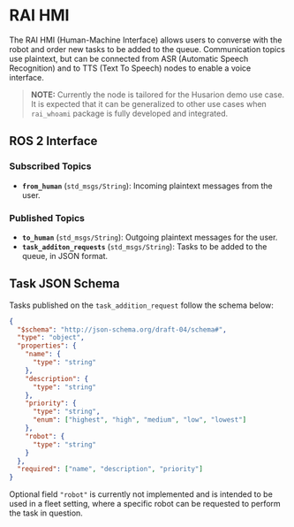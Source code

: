 # RAI HMI

The RAI HMI (Human-Machine Interface) allows users to converse with the robot and order new tasks to be added to the queue. Communication topics use plaintext, but can be connected from ASR (Automatic Speech Recognition) and to TTS (Text To Speech) nodes to enable a voice interface.

> **NOTE:** Currently the node is tailored for the Husarion demo use case. It is expected that it can be generalized to other use cases when `rai_whoami` package is fully developed and integrated.

## ROS 2 Interface

### Subscribed Topics

- **`from_human`** (`std_msgs/String`): Incoming plaintext messages from the user.

### Published Topics

- **`to_human`** (`std_msgs/String`): Outgoing plaintext messages for the user.
- **`task_additon_requests`** (`std_msgs/String`): Tasks to be added to the queue, in JSON format.

## Task JSON Schema

Tasks published on the `task_addition_request` follow the schema below:

```json
{
  "$schema": "http://json-schema.org/draft-04/schema#",
  "type": "object",
  "properties": {
    "name": {
      "type": "string"
    },
    "description": {
      "type": "string"
    },
    "priority": {
      "type": "string",
      "enum": ["highest", "high", "medium", "low", "lowest"]
    },
    "robot": {
      "type": "string"
    }
  },
  "required": ["name", "description", "priority"]
}
```

Optional field `"robot"` is currently not implemented and is intended to be used in a fleet setting, where a specific robot can be requested to perform the task in question.

